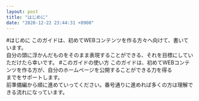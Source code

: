 ```yaml
---
layout: post
title: "はじめに"
date: "2020-12-22 23:44:31 +0900"
---
```

#はじめに
このガイドは、初めてWEBコンテンツを作る方々へ向けて、書いています。  
自分の頭に浮かんだものをそのまま表現することができる、それを目標にしていただけたら幸いです。
#このガイドの使い方
このガイドは、初めてWEBコンテンツを作る方が、自分のホームページを公開することができる力を得る  
までをサポートします。  
前準備編から順に進めていってください。番号通りに進めれば多くの方は理解できる流れになっています。
